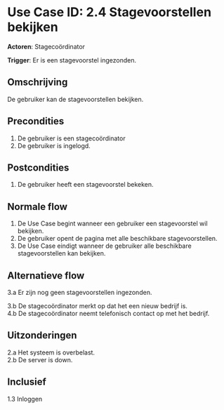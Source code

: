 # Use Case ID: 2.4 Stagevoorstellen bekijken

**Actoren**: Stagecoördinator

**Trigger**: Er is een stagevoorstel ingezonden.

## Omschrijving

De gebruiker kan de stagevoorstellen bekijken.

## Precondities

1. De gebruiker is een stagecoördinator
2. De gebruiker is ingelogd.

## Postcondities

1. De gebruiker heeft een stagevoorstel bekeken.

## Normale flow

1. De Use Case begint wanneer een gebruiker een stagevoorstel wil bekijken.
2. De gebruiker opent de pagina met alle beschikbare stagevoorstellen.
3. De Use Case eindigt wanneer de gebruiker alle beschikbare stagevoorstellen kan bekijken.

## Alternatieve flow

3.a Er zijn nog geen stagevoorstellen ingezonden.</br>

3.b De stagecoördinator merkt op dat het een nieuw bedrijf is.</br>
4.b De stagecoördinator neemt telefonisch contact op met het bedrijf.

## Uitzonderingen

2.a Het systeem is overbelast.</br>
2.b De server is down.

## Inclusief

1.3 Inloggen
